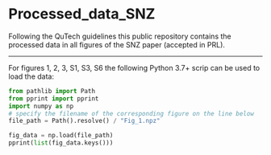 # Processed_data_SNZ
Following the QuTech guidelines this public repository contains the processed data in all figures of the SNZ paper (accepted in PRL).

---

For figures 1, 2, 3, S1, S3, S6 the following Python 3.7+ scrip can be used to load the data:

```python
from pathlib import Path
from pprint import pprint
import numpy as np
# specify the filename of the corresponding figure on the line below
file_path = Path().resolve() / "Fig_1.npz"

fig_data = np.load(file_path)
pprint(list(fig_data.keys()))
```
